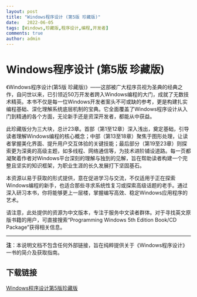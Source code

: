 ```yaml
---
layout: post
title: "Windows程序设计 (第5版 珍藏版)"
date:   2022-06-05
tags: [Windows,珍藏版,程序设计,编程,开发者]
comments: true
author: admin
---
```

# Windows程序设计 (第5版 珍藏版)

《Windows程序设计(第5版 珍藏版)》——这部被广大程序员视为圣典的经典之作，自问世以来，已引领近50万开发者跨入Windows编程的大门，成就了无数技术精英。本书不仅是每一位Windows开发者案头不可或缺的参考，更是构建扎实编程基础、深化理解系统底层机制的宝典。它全面覆盖了Windows程序设计从入门到精通的各个方面，无论新手还是资深开发者，都能从中获益。

此珍藏版分为三大块，总计23章。首部（第1至12章）深入浅出，奠定基础，引导读者理解Windows编程的核心概念；中部（第13至18章）聚焦于图形处理，让读者掌握美化界面、提升用户交互体验的关键技能；最后部分（第19至23章）则探索更为深奥的高级主题，如多线程、网络通信等，为技术进阶铺设道路。每一页都凝聚着作者对Windows平台深刻的理解与独到的见解，旨在帮助读者构建一个完整且坚实的知识框架，为职业生涯的长久发展打下坚固基石。

本资源以易于获取的形式提供，意在促进学习与交流，不仅适用于正在探索Windows编程的新手，也适合那些寻求系统性复习或探索高级话题的老手。通过深入研习本书，你将能够更上一层楼，掌握编写高效、稳定Windows应用程序的艺术。

请注意，此处提供的资源为中文版本，专注于服务中文读者群体。对于寻找英文原版书籍的用户，可直接搜索“Programming Windows 5th Edition Book/CD Package”获得相关信息。

---

**注**：本说明文档不包含任何外部链接，旨在纯粹提供关于《Windows程序设计》一书的简介及获取指南。

## 下载链接

[Windows程序设计第5版珍藏版](https://pan.quark.cn/s/b719e98a699e)